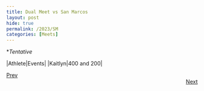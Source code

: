 ```yaml
---
title: Dual Meet vs San Marcos
layout: post
hide: true
permalink: /2023/SM
categories: [Meets]
---
```


**Tentative*

|Athlete|Events|
|Kaitlyn|400 and 200|

<div style="text-align: left"> <a href="{{site.baseurl}}/2023/BI">Prev</a></div> 
<div style="text-align: right"> <a href="{{site.baseurl}}/2023/FR">Next</a></div>